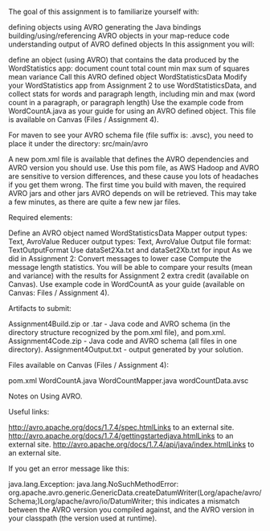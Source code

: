 The goal of this assignment is to familiarize yourself with:

defining objects using AVRO
generating the Java bindings
building/using/referencing AVRO objects in your map-reduce code
understanding output of AVRO defined objects
In this assignment you will:

define an object (using AVRO) that contains the data produced by the WordStatistics app:
document count
total count
min
max
sum of squares
mean
variance
Call this AVRO defined object WordStatisticsData
Modify your WordStatistics app from Assignment 2 to use WordStatisticsData, and collect stats for words and paragraph length, including min and max (word count in a paragraph, or paragraph length)
Use the example code from WordCountA.java as your guide for using an AVRO defined object. This file is available on Canvas (Files / Assignment 4).

For maven to see your AVRO schema file (file suffix is:  .avsc), you need to place it under the directory: src/main/avro

 A new pom.xml file is available that defines the AVRO dependencies and AVRO version you should use. Use this pom file, as AWS Hadoop and AVRO are sensitive to version differences, and these cause you lots of headaches if you get them wrong. The first time you build with maven, the required AVRO jars and other jars AVRO depends on will be retrieved. This may take a few minutes, as there are quite a few new jar files. 

Required elements:

Define an AVRO object named WordStatisticsData
Mapper output types: Text, AvroValue<WordStatisticsData>
Reducer output types: Text, AvroValue<WordStatisticsData>
Output file format: TextOutputFormat
Use dataSet2Xa.txt and dataSet2Xb.txt for input
As we did in Assignment 2:
Convert messages to lower case
Compute the message length statistics.
You will be able to compare your results (mean and variance) with the results for Assignment 2 extra credit (available on Canvas).
Use example code in WordCountA as your guide (available on Canvas: Files / Assignment 4).

 

Artifacts to submit:

Assignment4Build.zip or .tar - Java code and AVRO schema (in the directory structure recognized by the pom.xml file), and pom.xml.
Assignment4Code.zip - Java code and AVRO schema (all files in one directory).
Assignment4Output.txt - output generated by your solution.
 

Files available on Canvas (Files / Assignment 4):

pom.xml
WordCountA.java
WordCountMapper.java
wordCountData.avsc
 

Notes on Using AVRO.

Useful links:

http://avro.apache.org/docs/1.7.4/spec.htmlLinks to an external site.
http://avro.apache.org/docs/1.7.4/gettingstartedjava.htmlLinks to an external site.
http://avro.apache.org/docs/1.7.4/api/java/index.htmlLinks to an external site.
 

If you get an error message like this:

java.lang.Exception: java.lang.NoSuchMethodError: org.apache.avro.generic.GenericData.createDatumWriter(Lorg/apache/avro/Schema;)Lorg/apache/avro/io/DatumWriter;
this indicates a mismatch between the AVRO version you compiled against, and the AVRO version in your classpath (the version used at runtime).